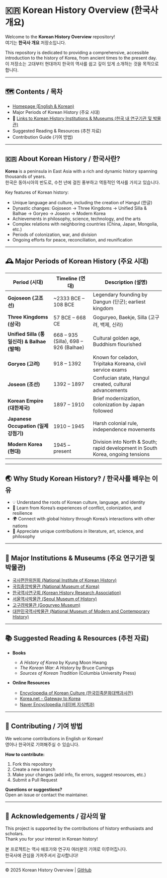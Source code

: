 # 🇰🇷 Korean History Overview (한국사 개요)

Welcome to the **Korean History Overview** repository!  
여기는 **한국사 개요** 저장소입니다.

This repository is dedicated to providing a comprehensive, accessible introduction to the history of Korea, from ancient times to the present day.  
이 저장소는 고대부터 현대까지 한국의 역사를 쉽고 깊이 있게 소개하는 것을 목적으로 합니다.

---

## 🗺️ Contents / 목차

- [Homepage (English & Korean)](index.html)
- Major Periods of Korean History (주요 시대)
- 🔗 [Links to Korean History Institutions & Museums (한국 내 연구기관 및 박물관)](#-major-institutions--museums-주요-연구기관-및-박물관)
- Suggested Reading & Resources (추천 자료)
- Contribution Guide (기여 방법)

---

## 🇰🇷 About Korean History / 한국사란?

**Korea** is a peninsula in East Asia with a rich and dynamic history spanning thousands of years.  
한국은 동아시아의 반도로, 수천 년에 걸친 풍부하고 역동적인 역사를 가지고 있습니다.

Key features of Korean history:
- Unique language and culture, including the creation of Hangul (한글)
- Dynastic changes: Gojoseon → Three Kingdoms → Unified Silla & Balhae → Goryeo → Joseon → Modern Korea
- Achievements in philosophy, science, technology, and the arts
- Complex relations with neighboring countries (China, Japan, Mongolia, etc.)
- Periods of colonization, war, and division
- Ongoing efforts for peace, reconciliation, and reunification

---

## 🕰️ Major Periods of Korean History (주요 시대)

| Period (시대)             | Timeline (연대)         | Description (설명) |
|--------------------------|------------------------|-------------------|
| **Gojoseon (고조선)**     | ~2333 BCE – 108 BCE    | Legendary founding by Dangun (단군); earliest kingdom |
| **Three Kingdoms (삼국)** | 57 BCE – 668 CE        | Goguryeo, Baekje, Silla (고구려, 백제, 신라) |
| **Unified Silla (통일신라) & Balhae (발해)** | 668 – 935 (Silla), 698 – 926 (Balhae) | Cultural golden age, Buddhism flourished |
| **Goryeo (고려)**        | 918 – 1392             | Known for celadon, Tripitaka Koreana, civil service exams |
| **Joseon (조선)**        | 1392 – 1897            | Confucian state, Hangul created, cultural advancements |
| **Korean Empire (대한제국)** | 1897 – 1910           | Brief modernization, colonization by Japan followed |
| **Japanese Occupation (일제강점기)** | 1910 – 1945 | Harsh colonial rule, independence movements |
| **Modern Korea (현대)**  | 1945 – present         | Division into North & South; rapid development in South Korea, ongoing tensions |

---

## 🌏 Why Study Korean History? / 한국사를 배우는 이유

- 💡 Understand the roots of Korean culture, language, and identity  
- 🤝 Learn from Korea’s experiences of conflict, colonization, and resilience  
- 🌍 Connect with global history through Korea’s interactions with other nations  
- 🎨 Appreciate unique contributions in literature, art, science, and philosophy

---

## 🔗 Major Institutions & Museums (주요 연구기관 및 박물관)

- [국사편찬위원회 (National Institute of Korean History)](https://www.history.go.kr/)
- [국립중앙박물관 (National Museum of Korea)](https://www.museum.go.kr/site/eng/home)
- [한국역사연구회 (Korean History Research Association)](https://www.dbpia.co.kr/ResearchInstitute/Detail?researchInstituteId=0000000014)
- [서울역사박물관 (Seoul Museum of History)](https://www.seouland.re.kr/seoul_museum_of_history)
- [고구려박물관 (Goguryeo Museum)](https://www.goguryeo.museum/)
- [대한민국역사박물관 (National Museum of Modern and Contemporary History)](https://www.namuseum.go.kr/eng/index.do)

---

## 📚 Suggested Reading & Resources (추천 자료)

- **Books**
  - _A History of Korea_ by Kyung Moon Hwang
  - _The Korean War: A History_ by Bruce Cumings
  - _Sources of Korean Tradition_ (Columbia University Press)

- **Online Resources**
  - [Encyclopedia of Korean Culture (한국민족문화대백과사전)](https://encykorea.aks.ac.kr/)
  - [Korea.net - Gateway to Korea](https://www.korea.net/)
  - [Naver Encyclopedia (네이버 지식백과)](https://terms.naver.com/)

---

## 🤝 Contributing / 기여 방법

We welcome contributions in English or Korean!  
영어나 한국어로 기여해주실 수 있습니다.

**How to contribute:**
1. Fork this repository
2. Create a new branch
3. Make your changes (add info, fix errors, suggest resources, etc.)
4. Submit a Pull Request

**Questions or suggestions?**  
Open an issue or contact the maintainer.

---

## 🙏 Acknowledgements / 감사의 말

This project is supported by the contributions of history enthusiasts and scholars.  
Thank you for your interest in Korean history!

본 프로젝트는 역사 애호가와 연구자 여러분의 기여로 이루어집니다.  
한국사에 관심을 가져주셔서 감사합니다!

---

&copy; 2025 Korean History Overview | [GitHub](https://github.com/cykkr)
